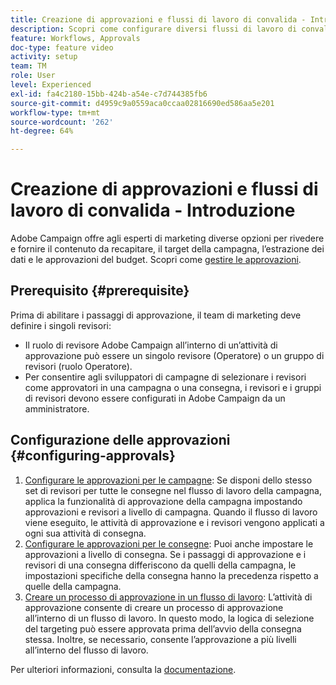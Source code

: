 ```yaml
---
title: Creazione di approvazioni e flussi di lavoro di convalida - Introduzione
description: Scopri come configurare diversi flussi di lavoro di convalida dell’approvazione.
feature: Workflows, Approvals
doc-type: feature video
activity: setup
team: TM
role: User
level: Experienced
exl-id: fa4c2180-15bb-424b-a54e-c7d744385fb6
source-git-commit: d4959c9a0559aca0ccaa02816690ed586aa5e201
workflow-type: tm+mt
source-wordcount: '262'
ht-degree: 64%

---
```


# Creazione di approvazioni e flussi di lavoro di convalida - Introduzione

Adobe Campaign offre agli esperti di marketing diverse opzioni per rivedere e fornire il contenuto da recapitare, il target della campagna, l’estrazione dei dati e le approvazioni del budget. Scopri come [gestire le approvazioni](/help/process-management/create-approvals-and-validation-workflows/manage-approvals.md).

## Prerequisito {#prerequisite}

Prima di abilitare i passaggi di approvazione, il team di marketing deve definire i singoli revisori:

* Il ruolo di revisore Adobe Campaign all’interno di un’attività di approvazione può essere un singolo revisore (Operatore) o un gruppo di revisori (ruolo Operatore).
* Per consentire agli sviluppatori di campagne di selezionare i revisori come approvatori in una campagna o una consegna, i revisori e i gruppi di revisori devono essere configurati in Adobe Campaign da un amministratore.

## Configurazione delle approvazioni {#configuring-approvals}

1. [Configurare le approvazioni per le campagne](/help/process-management/create-approvals-and-validation-workflows/configure-approvals-for-campaigns.md): Se disponi dello stesso set di revisori per tutte le consegne nel flusso di lavoro della campagna, applica la funzionalità di approvazione della campagna impostando approvazioni e revisori a livello di campagna. Quando il flusso di lavoro viene eseguito, le attività di approvazione e i revisori vengono applicati a ogni sua attività di consegna.
2. [Configurare le approvazioni per le consegne](/help/process-management/create-approvals-and-validation-workflows/configure-approvals-for-deliveries.md): Puoi anche impostare le approvazioni a livello di consegna. Se i passaggi di approvazione e i revisori di una consegna differiscono da quelli della campagna, le impostazioni specifiche della consegna hanno la precedenza rispetto a quelle della campagna.
3. [Creare un processo di approvazione in un flusso di lavoro](/help/process-management/create-approvals-and-validation-workflows/create-approval-process-in-a-workflow.md): L’attività di approvazione consente di creare un processo di approvazione all’interno di un flusso di lavoro. In questo modo, la logica di selezione del targeting può essere approvata prima dell’avvio della consegna stessa. Inoltre, se necessario, consente l’approvazione a più livelli all’interno del flusso di lavoro.

Per ulteriori informazioni, consulta la [documentazione](https://experienceleague.adobe.com/docs/campaign-classic/using/automating-with-workflows/flow-control-activities/approval.html?lang=it).
